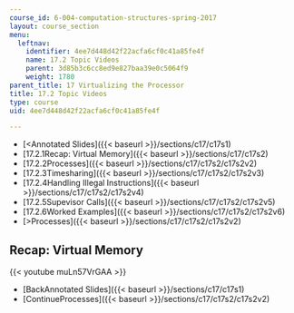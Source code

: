 ```yaml
---
course_id: 6-004-computation-structures-spring-2017
layout: course_section
menu:
  leftnav:
    identifier: 4ee7d448d42f22acfa6cf0c41a85fe4f
    name: 17.2 Topic Videos
    parent: 3d85b3c6cc8ed9e827baa39e0c5064f9
    weight: 1780
parent_title: 17 Virtualizing the Processor
title: 17.2 Topic Videos
type: course
uid: 4ee7d448d42f22acfa6cf0c41a85fe4f

---
```


*   [<Annotated Slides]({{< baseurl >}}/sections/c17/c17s1)
*   [17.2.1Recap: Virtual Memory]({{< baseurl >}}/sections/c17/c17s2)
*   [17.2.2Processes]({{< baseurl >}}/sections/c17/c17s2/c17s2v2)
*   [17.2.3Timesharing]({{< baseurl >}}/sections/c17/c17s2/c17s2v3)
*   [17.2.4Handling Illegal Instructions]({{< baseurl >}}/sections/c17/c17s2/c17s2v4)
*   [17.2.5Supevisor Calls]({{< baseurl >}}/sections/c17/c17s2/c17s2v5)
*   [17.2.6Worked Examples]({{< baseurl >}}/sections/c17/c17s2/c17s2v6)
*   [\>Processes]({{< baseurl >}}/sections/c17/c17s2/c17s2v2)

Recap: Virtual Memory
---------------------

{{< youtube muLn57VrGAA >}}

*   [BackAnnotated Slides]({{< baseurl >}}/sections/c17/c17s1)
*   [ContinueProcesses]({{< baseurl >}}/sections/c17/c17s2/c17s2v2)